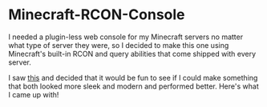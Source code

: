 # Minecraft-RCON-Console
I needed a plugin-less web console for my Minecraft servers no matter what type of server they were, so I decided to make this one using Minecraft's built-in RCON and query abilities that come shipped with every server.

I saw <a href="https://github.com/ekaomk/Minecraft-RCON-Console">this</a> and decided that it would be fun to see if I could make something that both looked more sleek and modern and performed better. Here's what I came up with!